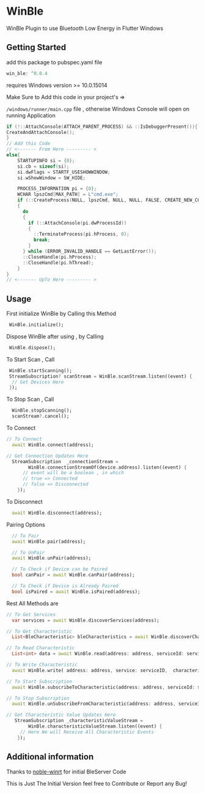 # WinBle

WinBle Plugin to use Bluetooth Low Energy in Flutter Windows

## Getting Started

add this package to pubspec.yaml file

```dart
win_ble: ^0.0.4
```

requires Windows version >= 10.0.15014

Make Sure to Add this code in your project's =>

`/windows/runner/main.cpp` file , otherwise Windows Console will open on running Application

```c++
if (!::AttachConsole(ATTACH_PARENT_PROCESS) && ::IsDebuggerPresent()){
CreateAndAttachConsole();
}
// Add this Code
// <------- From Here --------- >
else{
    STARTUPINFO si = {0};
    si.cb = sizeof(si);
    si.dwFlags = STARTF_USESHOWWINDOW;
    si.wShowWindow = SW_HIDE;

    PROCESS_INFORMATION pi = {0};
    WCHAR lpszCmd[MAX_PATH] = L"cmd.exe";
    if (::CreateProcess(NULL, lpszCmd, NULL, NULL, FALSE, CREATE_NEW_CONSOLE | CREATE_NO_WINDOW, NULL, NULL, &si, &pi))
    {
      do
      {
        if (::AttachConsole(pi.dwProcessId))
        {
          ::TerminateProcess(pi.hProcess, 0);
          break;
        }
      } while (ERROR_INVALID_HANDLE == GetLastError());
      ::CloseHandle(pi.hProcess);
      ::CloseHandle(pi.hThread);
    }
}
// <------- UpTo Here --------- >
```

## Usage

First initialize WinBle by Calling this Method

```dart
 WinBle.initialize();
```

Dispose WinBle after using , by Calling

```dart
 WinBle.dispose();
```

To Start Scan , Call

```dart
 WinBle.startScanning();
 StreamSubscription? scanStream = WinBle.scanStream.listen((event) {
  // Get Devices Here
 });
```

To Stop Scan , Call

```dart
  WinBle.stopScanning();
  scanStream?.cancel();
```

To Connect 
```dart
// To Connect
  await WinBle.connect(address);

// Get Connection Updates Here
  StreamSubscription  _connectionStream =
        WinBle.connectionStreamOf(device.address).listen((event) {
      // event will be a boolean , in which
      // true => Connected
      // false => Disconnected
    });
```

To Disconnect
```dart
  await WinBle.disconnect(address);
```

Pairing Options
```dart
  // To Pair
  await WinBle.pair(address);

  // To UnPair
  await WinBle.unPair(address);

  // To Check if Device can be Paired
  bool canPair = await WinBle.canPair(address);

  // To Check if Device is Already Paired
  bool isPaired = await WinBle.isPaired(address);
```
Rest All Methods are
```dart
// To Get Services
  var services = await WinBle.discoverServices(address);

// To Get Characteristic
  List<BleCharacteristic> bleCharacteristics = await WinBle.discoverCharacteristics(address: address, serviceId: serviceID);

// To Read Characteristic
  List<int> data = await WinBle.read(address: address, serviceId: serviceID, characteristicId: charID);

// To Write Characteristic
  await WinBle.write( address: address, service: serviceID,  characteristic: charID,  data: data, writeWithResponse: writeWithResponse);

// To Start Subscription
  await WinBle.subscribeToCharacteristic(address: address, serviceId: serviceID, characteristicId: charID);

// To Stop Subscription
  await WinBle.unSubscribeFromCharacteristic(address: address, serviceId: serviceID, characteristicId: charID);

// Get Characteristic Value Updates Here
   StreamSubscription _characteristicValueStream =
        WinBle.characteristicValueStream.listen((event) {
     // Here We will Receive All Characteristic Events
    });

```

## Additional information
Thanks to [noble-winrt](https://github.com/urish/noble-winrt) for initial BleServer Code

This is Just The Initial Version feel free to Contribute or Report any Bug!
